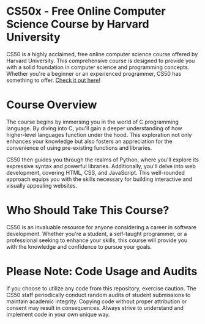 # CS50x - Free Online Computer Science Course by Harvard University

CS50 is a highly acclaimed, free online computer science course offered by Harvard University. This comprehensive course is designed to provide you with a solid foundation in computer science and programming concepts. Whether you're a beginner or an experienced programmer, CS50 has something to offer. [Check it out here!](https://cs50.harvard.edu/x/2023/)

# Course Overview

The course begins by immersing you in the world of C programming language. By diving into C, you'll gain a deeper understanding of how higher-level languages function under the hood. This exploration not only enhances your knowledge but also fosters an appreciation for the convenience of using pre-existing functions and libraries.

CS50 then guides you through the realms of Python, where you'll explore its expressive syntax and powerful libraries. Additionally, you'll delve into web development, covering HTML, CSS, and JavaScript. This well-rounded approach equips you with the skills necessary for building interactive and visually appealing websites.
# Who Should Take This Course?

CS50 is an invaluable resource for anyone considering a career in software development. Whether you're a student, a self-taught programmer, or a professional seeking to enhance your skills, this course will provide you with the knowledge and confidence to pursue your goals.

# Please Note: Code Usage and Audits

If you choose to utilize any code from this repository, exercise caution. The CS50 staff periodically conduct random audits of student submissions to maintain academic integrity. Copying code without proper attribution or consent may result in consequences. Always strive to understand and implement code in your own unique way.
